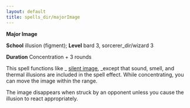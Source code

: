 ```yaml
---
layout: default
title: spells_dir/majorImage
---
```

 **Major Image**

**School** illusion (figment); **Level** bard 3, sorcerer_dir/wizard 3

**Duration** Concentration + 3 rounds

This spell functions like _ [silent image](silentImage#_silent-image), _except that sound, smell, and thermal illusions are included in the spell effect. While concentrating, you can move the image within the range.

The image disappears when struck by an opponent unless you cause the illusion to react appropriately.

